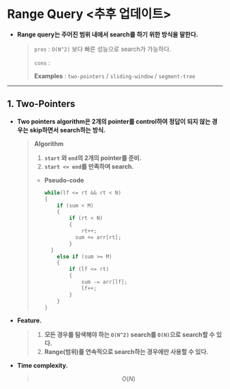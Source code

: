 # Range Query <추후 업데이트>

- **Range query는 주어진 범위 내에서 search를 하기 위한 방식을 말한다.**

  > `pros` : `O(N^2)` 보다 빠른 성능으로 search가 가능하다.
  >
  > `cons` : 
  >
  > **Examples** : `two-pointers` / `sliding-window` / `segment-tree`
------

## 1. Two-Pointers

- **Two pointers algorithm은 2개의 pointer를 control하여 정답이 되지 않는 경우는 skip하면서 search하는 방식.**

  > **Algorithm**
  >
  > 1. **`start` 와 `end`의 2개의 pointer를 준비.**
  > 2. **`start <= end`를 만족하며 search.**
  >
  > * **Pseudo-code**
  >
  >   ```c++
  >   while(lf <= rt && rt < N) 
  >   {
  >       if (sum < M) 
  >       {
  >           if (rt < N)
  >           {
  >               rt++;
  >             sum += arr[rt];
  >           }
  >     }
  >       else if (sum >= M) 
  >       {
  >           if (lf <= rt) 
  >           {
  >               sum -= arr[lf];
  >               lf++;
  >           }
  >       }
  >   }
  >   ```
  >   
  
- **Feature.**

  > 1. **모든 경우를 탐색해야 하는 `O(N^2)` search를 `O(N)`으로 search할 수 있다.**
  > 2. **Range(범위)를 연속적으로 search하는 경우에만 사용할 수 있다.**

- **Time complexity.**

  >$$
  >O(N)
  >$$